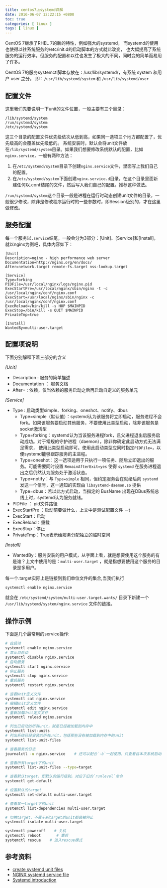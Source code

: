```yaml
---
title: centos7上systemd详解
date: 2016-06-07 12:22:15 +0800
toc: true
categories: [ linux ]
tags: [ linux ]
---
```


CentOS 7继承了RHEL 7的新的特性，例如强大的systemd，
而systemd的使用也使得以往系统服务的/etc/init.d的启动脚本的方式就此改变，
也大幅提高了系统服务的运行效率。但服务的配置和以往也发生了极大的不同，同时变的简单而易用了许多。

CentOS 7的服务systemctl脚本存放在：/usr/lib/systemd/，有系统 system 和用户 user 之分，
即：`/usr/lib/systemd/system` 和 `/usr/lib/systemd/user`
<!-- more -->

## 配置文件

这里我们先要说明一下unit的文件位置，一般主要有三个目录：

```
/lib/systemd/system
/run/systemd/system
/etc/systemd/system
```

这三个目录的配置文件优先级依次从低到高，如果同一选项三个地方都配置了，优先级高的会覆盖优先级低的。
系统安装时，默认会将unit文件放在`/lib/systemd/system`目录。如果我们想要修改系统默认的配置，比如`nginx.service`，一般有两种方法：

1. 在`/etc/systemd/system`目录下创建`nginx.service`文件，里面写上我们自己的配置。
2. 在`/etc/systemd/system`下面创建`nginx.service.d`目录，在这个目录里面新建任何以.conf结尾的文件，然后写入我们自己的配置。推荐这种做法。

`/run/systemd/system`这个目录一般是进程在运行时动态创建unit文件的目录，一般很少修改，除非是修改程序运行时的一些参数时，即Session级别的，才在这里做修改。

## 服务配置

每一个服务以`.service`结尾，一般会分为3部分：[Unit]、[Service]和[Install]，就以nginx为例吧，具体内容如下：

```
[Unit]
Description=nginx - high performance web server
Documentation=http://nginx.org/en/docs/
After=network.target remote-fs.target nss-lookup.target

[Service]
Type=forking
PIDFile=/usr/local/nginx/logs/nginx.pid
ExecStartPre=/usr/local/nginx/sbin/nginx -t -c /usr/local/nginx/conf/nginx.conf
ExecStart=/usr/local/nginx/sbin/nginx -c /usr/local/nginx/conf/nginx.conf
ExecReload=/bin/kill -s HUP $MAINPID
ExecStop=/bin/kill -s QUIT $MAINPID
PrivateTmp=true

[Install]
WantedBy=multi-user.target
```

## 配置项说明

下面分别解释下着三部分的含义

*[Unit]*

* Description : 服务的简单描述
* Documentation ： 服务文档
* After= : 依赖，仅当依赖的服务启动之后再启动自定义的服务单元

*[Service]*

* Type : 启动类型simple、forking、oneshot、notify、dbus
    - Type=simple（默认值）：systemd认为该服务将立即启动，服务进程不会fork。如果该服务要启动其他服务，不要使用此类型启动，除非该服务是socket激活型
    - Type=forking：systemd认为当该服务进程fork，且父进程退出后服务启动成功。对于常规的守护进程（daemon），除非你确定此启动方式无法满足需求，
      使用此类型启动即可。使用此启动类型应同时指定`PIDFile=`，以便systemd能够跟踪服务的主进程。
    - Type=oneshot：这一选项适用于只执行一项任务、随后立即退出的服务。可能需要同时设置 `RemainAfterExit=yes` 使得 `systemd`
      在服务进程退出之后仍然认为服务处于激活状态。
    - Type=notify：与 `Type=simple` 相同，但约定服务会在就绪后向 `systemd`
      发送一个信号，这一通知的实现由 `libsystemd-daemon.so` 提供
    - Type=dbus：若以此方式启动，当指定的 BusName 出现在DBus系统总线上时，systemd认为服务就绪。
* PIDFile ： pid文件路径
* ExecStartPre ：启动前要做什么，上文中是测试配置文件 －t
* ExecStart：启动
* ExecReload：重载
* ExecStop：停止
* PrivateTmp：True表示给服务分配独立的临时空间

*[Install]*

* WantedBy：服务安装的用户模式，从字面上看，就是想要使用这个服务的有是谁？上文中使用的是：`multi-user.target`
  ，就是指想要使用这个服务的目录是多用户。

每一个.target实际上是链接到我们单位文件的集合,当我们执行

```bash
systemctl enable nginx.service
```

就会在 `/etc/systemd/system/multi-user.target.wants/` 目录下新建一个 `/usr/lib/systemd/system/nginx.service` 文件的链接。

## 操作示例

下面是几个最常用的service操作:

```bash
# 自启动
systemctl enable nginx.service
# 禁止自启动
systemctl disable nginx.service
# 启动服务
systemctl start nginx.service
# 停止服务
systemctl stop nginx.service
# 重启服务
systemctl restart nginx.service

# 查看Unit定义文件
systemctl cat nginx.service
# 编辑Unit定义文件
systemctl edit nginx.service
# 重新加载Unit定义文件
systemctl reload nginx.service

# 列出已启动的所有unit，就是已经被加载到内存中
systemctl list-units
# 列出系统已经安装的所有unit，包括那些没有被加载到内存中的unit
systemctl list-unit-files

# 查看服务的日志
journalctl -u nginx.service    # 还可以配合`-b`一起使用，只查看自本次系统启动以来的日志

# 查看所有target下的unit
systemctl list-unit-files --type=target

# 查看默认target，即默认的运行级别。对应于旧的`runlevel`命令
systemctl get-default

# 设置默认的target
systemctl set-default multi-user.target

# 查看某一target下的unit
systemctl list-dependencies multi-user.target

# 切换target，不属于新target的unit都会被停止
systemctl isolate multi-user.target

systemctl poweroff    # 关机
systemctl reboot       # 重启
systemctl rescue    # 进入rescue模式
```

## 参考资料

* [create systemd unit files](https://access.redhat.com/documentation/en-US/Red_Hat_Enterprise_Linux/7/html/System_Administrators_Guide/sect-Managing_Services_with_systemd-Unit_Files.html)
* [NGINX systemd service file](https://www.nginx.com/resources/wiki/start/topics/examples/systemd/)
* [Systemd introduction](http://time-track.cn/systemd-introduction.html)

